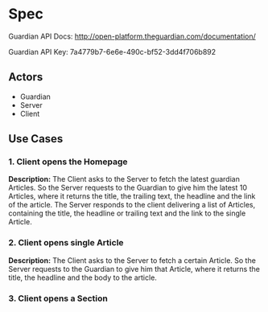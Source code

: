 # Spec

Guardian API Docs: http://open-platform.theguardian.com/documentation/

Guardian API Key: 7a4779b7-6e6e-490c-bf52-3dd4f706b892

## Actors

- Guardian
- Server
- Client

## Use Cases

### 1. Client opens the Homepage

**Description:** The Client asks to the Server to fetch the latest guardian Articles. So the Server requests to the Guardian to give him the latest 10 Articles, where it returns the title, the trailing text, the headline and the link of the article. The Server responds to the client delivering a list of Articles, containing the title, the headline or trailing text and the link to the single Article.

### 2\. Client opens single Article

**Description:** The Client asks to the Server to fetch a certain Article. So the Server requests to the Guardian to give him that Article, where it returns the title, the headline and the body to the article.

### 3\. Client opens a Section
